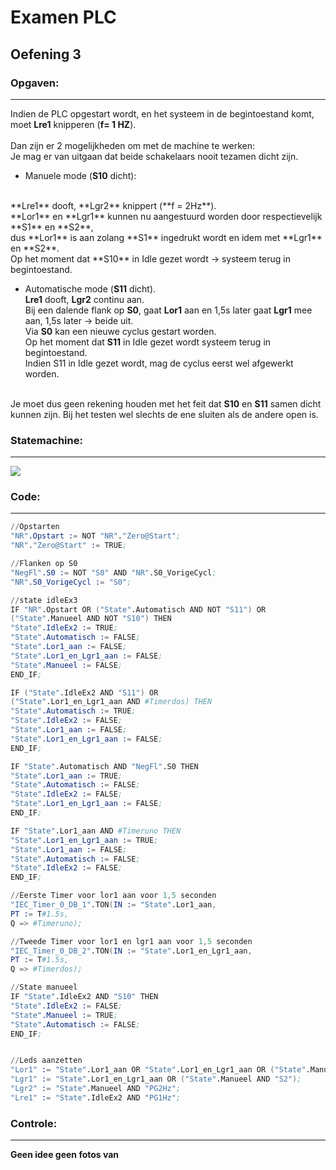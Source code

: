 # Examen PLC
## Oefening 3
### Opgaven:
***
Indien de PLC opgestart wordt, en het systeem in de begintoestand komt, moet **Lre1** knipperen (**f= 1 HZ**).
<br>
<br>
Dan zijn er 2 mogelijkheden om met de machine te werken:
<br>
Je mag er van uitgaan dat beide schakelaars nooit tezamen dicht zijn.

- Manuele mode (**S10** dicht):
<br>
   **Lre1** dooft, **Lgr2** knippert (**f = 2Hz**). <br>
   **Lor1** en **Lgr1** kunnen nu aangestuurd worden door respectievelijk **S1** en    **S2**, <br>
   dus **Lor1** is aan zolang **S1** ingedrukt wordt en idem met **Lgr1** en **S2**.<br>
   Op het moment dat **S10** in Idle gezet wordt → systeem terug in
   begintoestand.

- Automatische mode (**S11** dicht).<br>
   **Lre1** dooft, **Lgr2** continu aan.<br>
   Bij een dalende flank op **S0**, gaat **Lor1** aan en 1,5s later gaat **Lgr1** mee aan, 1,5s later → beide uit. <br>
   Via **S0** kan een nieuwe cyclus gestart worden.<br> 
   Op het moment dat **S11** in Idle gezet wordt systeem terug in begintoestand. <br>
   Indien S11 in Idle gezet wordt, mag de cyclus eerst wel afgewerkt worden.<br>
   <br>

Je moet dus geen rekening houden met het feit dat **S10** en **S11** samen dicht kunnen  zijn. Bij het testen wel slechts de ene sluiten als de andere open is.


### Statemachine:
***
![](https://i.ibb.co/VYqkhPb/Oefening-1-Oefening3.jpg")


### Code:
***
``` S
//Opstarten 
"NR".Opstart := NOT "NR"."Zero@Start";
"NR"."Zero@Start" := TRUE;

//Flanken op S0
"NegFl".S0 := NOT "S0" AND "NR".S0_VorigeCycl;
"NR".S0_VorigeCycl := "S0";

//state idleEx3
IF "NR".Opstart OR ("State".Automatisch AND NOT "S11") OR
("State".Manueel AND NOT "S10") THEN
"State".IdleEx2 := TRUE;
"State".Automatisch := FALSE;
"State".Lor1_aan := FALSE;
"State".Lor1_en_Lgr1_aan := FALSE;
"State".Manueel := FALSE;
END_IF;

IF ("State".IdleEx2 AND "S11") OR
("State".Lor1_en_Lgr1_aan AND #Timerdos) THEN
"State".Automatisch := TRUE;
"State".IdleEx2 := FALSE;
"State".Lor1_aan := FALSE;
"State".Lor1_en_Lgr1_aan := FALSE;
END_IF;

IF "State".Automatisch AND "NegFl".S0 THEN
"State".Lor1_aan := TRUE;
"State".Automatisch := FALSE;
"State".IdleEx2 := FALSE;
"State".Lor1_en_Lgr1_aan := FALSE;
END_IF;

IF "State".Lor1_aan AND #Timeruno THEN
"State".Lor1_en_Lgr1_aan := TRUE;
"State".Lor1_aan := FALSE;
"State".Automatisch := FALSE;
"State".IdleEx2 := FALSE;
END_IF;

//Eerste Timer voor lor1 aan voor 1,5 seconden
"IEC_Timer_0_DB_1".TON(IN := "State".Lor1_aan,
PT := T#1.5s,
Q => #Timeruno);

//Tweede Timer voor lor1 en lgr1 aan voor 1,5 seconden
"IEC_Timer_0_DB_2".TON(IN := "State".Lor1_en_Lgr1_aan,
PT := T#1.5s,
Q => #Timerdos);

//State manueel
IF "State".IdleEx2 AND "S10" THEN
"State".IdleEx2 := FALSE;
"State".Manueel := TRUE;
"State".Automatisch := FALSE;
END_IF;


//Leds aanzetten
"Lor1" := "State".Lor1_aan OR "State".Lor1_en_Lgr1_aan OR ("State".Manueel AND "S1");
"Lgr1" := "State".Lor1_en_Lgr1_aan OR ("State".Manueel AND "S2");
"Lgr2" := "State".Manueel AND "PG2Hz";
"Lre1" := "State".IdleEx2 AND "PG1Hz";
```


### Controle:
***
**Geen idee geen fotos van**

